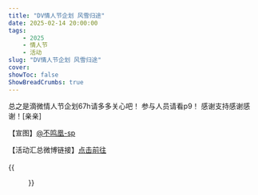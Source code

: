 ```yaml
---
title: "DV情人节企划 风雪归途"
date: 2025-02-14 20:00:00
tags: 
    - 2025
    - 情人节
    - 活动
slug: "DV情人节企划 风雪归途"
cover:
showToc: false
ShowBreadCrumbs: true
---
```


总之是滴微情人节企划67h请多多关心吧！
参与人员请看p9！
感谢支持感谢感谢！[亲亲]

【宣图】[@不鸣凰-sp](https://weibo.com/u/5703946589)

【活动汇总微博链接】[点击前往](http://m.weibo.cn/status/5097314518306295?)
<br>
<br>
{{<figure src="250214-18.png#center" caption="DV情人节企划风雪归途活动名单" width="500">}}